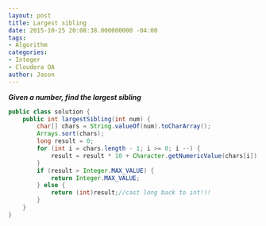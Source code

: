 ```yaml
---
layout: post
title: Largest sibling
date: 2015-10-25 20:08:38.000000000 -04:00
tags:
- Algorithm
categories:
- Integer
- Cloudera OA
author: Jason
---
```

<p><strong><em>Given a number, find the largest sibling</em></strong></p>


``` java
public class solution {
    public int largestSibling(int num) {
        char[] chars = String.valueOf(num).toCharArray();
        Arrays.sort(chars);
        long result = 0;
        for (int i = chars.length - 1; i >= 0; i --) {
            result = result * 10 + Character.getNumericValue(chars[i]);
        }
        if (result > Integer.MAX_VALUE) {
            return Integer.MAX_VALUE;
        } else {
            return (int)result;//cast long back to int!!!
        }
    }
}
```
